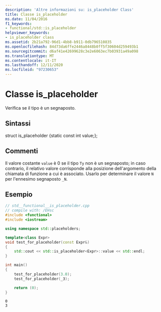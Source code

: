 ```yaml
---
description: 'Altre informazioni su: is_placeholder Class'
title: Classe is_placeholder
ms.date: 11/04/2016
f1_keywords:
- functional/std::is_placeholder
helpviewer_keywords:
- is_placeholder class
ms.assetid: 2b21a792-96d1-4bb8-b911-0db796510835
ms.openlocfilehash: 84d73da6ffe2446a8448b0ff5f30604d259493b1
ms.sourcegitcommit: d6af41e42699628c3e2e6063ec7b03931a49a098
ms.translationtype: MT
ms.contentlocale: it-IT
ms.lasthandoff: 12/11/2020
ms.locfileid: "97230653"
---
```

# <a name="is_placeholder-class"></a>Classe is_placeholder

Verifica se il tipo è un segnaposto.

## <a name="syntax"></a>Sintassi

struct is_placeholder {static const int value;};

## <a name="remarks"></a>Commenti

Il valore costante `value` è 0 se il tipo `Ty` non è un segnaposto; in caso contrario, il relativo valore corrisponde alla posizione dell'argomento della chiamata di funzione a cui è associato. Usarlo per determinare il valore `N` per l'ennesimo segnaposto `_N`.

## <a name="example"></a>Esempio

```cpp
// std__functional__is_placeholder.cpp
// compile with: /EHsc
#include <functional>
#include <iostream>

using namespace std::placeholders;

template<class Expr>
void test_for_placeholder(const Expr&)
{
    std::cout << std::is_placeholder<Expr>::value << std::endl;
}

int main()
{
    test_for_placeholder(3.0);
    test_for_placeholder(_3);

    return (0);
}
```

```Output
0
3
```
